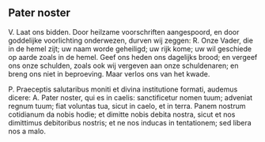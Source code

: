 ## Pater noster

V. Laat ons bidden. Door heil­zame voorschriften aan­gespoord, en door goddelijke voorlichting onderwezen, durven wij zeggen: R. Onze Vader, die in de hemel zijt; uw naam worde geheiligd; uw rijk kome; uw wil geschiede op aarde zoals in de hemel. Geef ons heden ons dagelijks brood; en vergeef ons onze schulden, zoals ook wij vergeven aan onze schuldenaren; en breng ons niet in beproeving. Maar verlos ons van het kwade.

P. Praeceptis salutaribus moniti et divina institutione formati, audemus dicere: A. Pater noster, qui es in caelis: sanctificetur nomen tuum; adveniat regnum tuum; fiat voluntas tua, sicut in caelo, et in terra. Panem nostrum cotidianum da nobis hodie; et dimitte nobis debita nostra, sicut et nos dimittimus debitoribus nostris; et ne nos inducas in tentationem; sed libera nos a malo.

